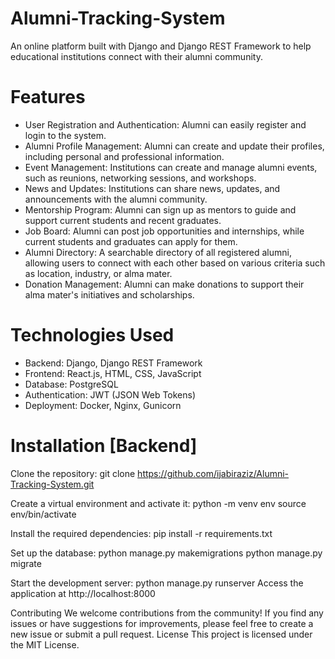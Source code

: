 # Alumni-Tracking-System
An online platform built with Django and Django REST Framework to help educational institutions connect with their alumni community.

# Features
- User Registration and Authentication: Alumni can easily register and login to the system.
- Alumni Profile Management: Alumni can create and update their profiles, including personal and professional information.
- Event Management: Institutions can create and manage alumni events, such as reunions, networking sessions, and workshops.
- News and Updates: Institutions can share news, updates, and announcements with the alumni community.
- Mentorship Program: Alumni can sign up as mentors to guide and support current students and recent graduates.
- Job Board: Alumni can post job opportunities and internships, while current students and graduates can apply for them.
- Alumni Directory: A searchable directory of all registered alumni, allowing users to connect with each other based on various criteria such as location, industry, or alma mater.
- Donation Management: Alumni can make donations to support their alma mater's initiatives and scholarships.

# Technologies Used
- Backend: Django, Django REST Framework
- Frontend: React.js, HTML, CSS, JavaScript
- Database: PostgreSQL
- Authentication: JWT (JSON Web Tokens)
- Deployment: Docker, Nginx, Gunicorn

# Installation [Backend]
Clone the repository:
git clone https://github.com/ijabiraziz/Alumni-Tracking-System.git

Create a virtual environment and activate it:
python -m venv env
source env/bin/activate

Install the required dependencies:
pip install -r requirements.txt

Set up the database:
python manage.py makemigrations
python manage.py migrate

Start the development server:
python manage.py runserver
Access the application at http://localhost:8000

Contributing
We welcome contributions from the community! If you find any issues or have suggestions for improvements, please feel free to create a new issue or submit a pull request.
License
This project is licensed under the MIT License.
